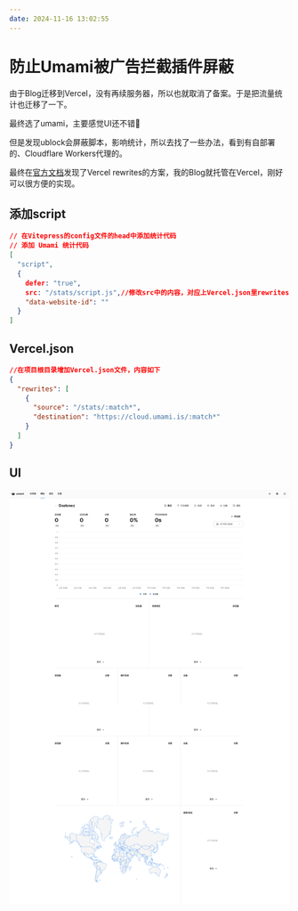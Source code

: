 ```yaml
---
date: 2024-11-16 13:02:55
---
```


# 防止Umami被广告拦截插件屏蔽

由于Blog迁移到Vercel，没有再续服务器，所以也就取消了备案。于是把流量统计也迁移了一下。

最终选了umami，主要感觉UI还不错🤣

但是发现ublock会屏蔽脚本，影响统计，所以去找了一些办法，看到有自部署的、Cloudflare Workers代理的。

最终在[官方文档](https://umami.is/docs/guides/running-on-vercel#proxy-umami-analytics-via-vercel)发现了Vercel rewrites的方案，我的Blog就托管在Vercel，刚好可以很方便的实现。

## 添加script
```json
// 在Vitepress的config文件的head中添加统计代码
// 添加 Umami 统计代码
[
  "script",
  {
    defer: "true",
    src: "/stats/script.js",//修改src中的内容，对应上Vercel.json里rewrites的配置就行
    "data-website-id": ""
  }
]
```

## Vercel.json
```json
//在项目根目录增加Vercel.json文件，内容如下
{
  "rewrites": [
    {
      "source": "/stats/:match*",
      "destination": "https://cloud.umami.is/:match*"
    }
  ]
}
```

## UI
![](assets/Umami防止被广告插件屏蔽-202411161307.png)
<gitalk/>